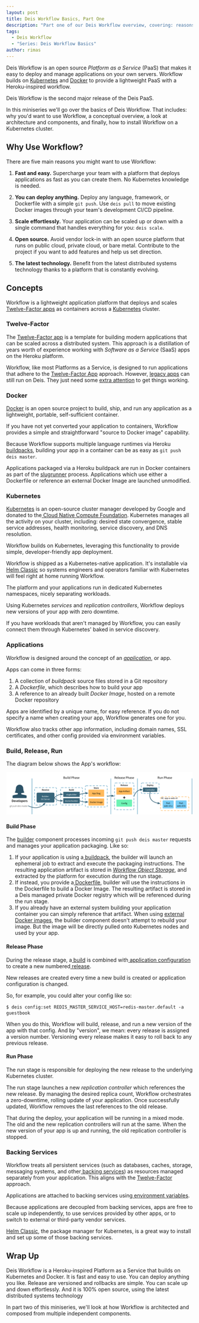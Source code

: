 ```yaml
---
layout: post
title: Deis Workflow Basics, Part One
description: "Part one of our Deis Workflow overview, covering: reasons to use Workflow, and basic concepts."
tags:
  - Deis Workflow
  - "Series: Deis Workflow Basics"
author: rimas
---
```


Deis Workflow is an open source *Platform as a Service* (PaaS) that makes it easy to deploy and manage applications on your own servers. Workflow builds on [Kubernetes](http://kubernetes.io/) and [Docker](https://www.docker.com) to provide a lightweight PaaS with a Heroku-inspired workflow.

Deis Workflow is the second major release of the Deis PaaS.

In this miniseries we'll go over the basics of Deis Workflow. That includes: why you'd want to use Workflow, a conceptual overview, a look at architecture and components, and finally, how to install Workflow on a Kubernetes cluster.

## Why Use Workflow?

<!--more-->

There are five main reasons you might want to use Workflow:

1. **Fast and easy.** Supercharge your team with a platform that deploys applications as fast as you can create them. No Kubernetes knowledge is needed.

2. **You can deploy anything.** Deploy any language, framework, or Dockerfile with a simple `git push`. Use `deis pull` to move existing Docker images through your team's development CI/CD pipeline.

3. **Scale effortlessly.** Your application can be scaled up or down with a single command that handles everything for you: `deis scale`.

4. **Open source.** Avoid vendor lock-in with an open source platform that runs on public cloud, private cloud, or bare metal. Contribute to the project if you want to add features and help us set direction.

5. **The latest technology.** Benefit from the latest distributed systems technology thanks to a platform that is constantly evolving.

## Concepts

Workflow is a lightweight application platform that deploys and scales [Twelve-Factor apps](http://docs.deis.io/en/latest/understanding_deis/concepts/#concepts-twelve-factor) as containers across a [Kubernetes](http://kubernetes.io/) cluster.

### Twelve-Factor

The [Twelve-Factor app](http://12factor.net/) is a template for building modern applications that can be scaled across a distributed system. This approach is a distillation of years worth of experience working with *Software as a Service* (SaaS) apps on the Heroku platform.

Workflow, like most Platforms as a Service, is designed to run applications that adhere to the [Twelve-Factor App](http://12factor.net/) approach. However, [legacy apps](https://deis.com/blog/2015/pets-vs-cattle/) can still run on Deis. They just need some [extra attention](https://deis.com/blog/2015/why-your-app-wont-work-in-the-cloud/) to get things working.

### Docker

[Docker](https://www.docker.com/) is an open source project to build, ship, and run any application as a lightweight, portable, self-sufficient container.

If you have not yet converted your application to containers, Workflow provides a simple and straightforward "source to Docker image" capability.

Because Workflow supports multiple language runtimes via Heroku [buildpacks](https://deis.com/docs/workflow/applications/using-buildpacks/), building your app in a container can be as easy as `git push deis master`.

Applications packaged via a Heroku buildpack are run in Docker containers as part of the [slugrunner](https://github.com/deis/slugrunner) process. Applications which use either a Dockerfile or reference an external Docker Image are launched unmodified.

### Kubernetes

[Kubernetes](http://kubernetes.io/) is an open-source cluster manager developed by Google and donated to the[ Cloud Native Compute Foundation](https://cncf.io/). Kubernetes manages all the activity on your cluster, including: desired state convergence, stable service addresses, health monitoring, service discovery, and DNS resolution.

Workflow builds on Kubernetes, leveraging this functionality to provide simple, developer-friendly app deployment.

Workflow is shipped as a Kubernetes-native application. It's installable via [Helm Classic](https://helm.sh/) so systems engineers and operators familiar with Kubernetes will feel right at home running Workflow.

The platform and your applications run in dedicated Kubernetes namespaces, nicely separating workloads.

Using Kubernetes *services* and *replication controllers*, Workflow deploys new versions of your app with zero downtime.

If you have workloads that aren't managed by Workflow, you can easily connect them through Kubernetes' baked in service discovery.

### Applications

Workflow is designed around the concept of an [*application*](https://deis.com/docs/workflow/reference-guide/terms/#application), or app.

Apps can come in three forms:

1. A collection of *buildpack* source files stored in a Git repository
2. A *Dockerfile*, which describes how to build your app
3. A reference to an already built *Docker Image*, hosted on a remote Docker repository

Apps are identified by a unique name, for easy reference. If you do not specify a name when creating your app, Workflow generates one for you.

Workflow also tracks other app information, including domain names, SSL certificates, and other config provided via environment variables.

### Build, Release, Run

The diagram below shows the App's workflow:

![](/images/blog-images/deis-workflow-basics-pt-1-0.png)

#### Build Phase

The [builder](https://deis.com/docs/workflow/understanding-workflow/components/#builder-builder-slugbuilder-and-dockerbuilder) component processes incoming `git push deis master` requests and manages your application packaging. Like so:

1. If your application is using a[ buildpack](https://deis.com/docs/workflow/applications/using-buildpacks/), the builder will launch an ephemeral job to extract and execute the packaging instructions. The resulting application artifact is stored in [*Workflow Object Storage*](https://deis.com/docs/workflow/installing-workflow/configuring-object-storage/), and extracted by the platform for execution during the run stage.
2. If instead, you provide a[ Dockerfile](https://deis.com/docs/workflow/applications/using-dockerfiles/), builder will use the instructions in the Dockerfile to build a Docker Image. The resulting artifact is stored in a Deis managed private Docker registry which will be referenced during the run stage.
3. If you already have an external system building your application container you can simply reference that artifact. When using [external Docker images](https://deis.com/docs/workflow/applications/using-docker-images/), the builder component doesn't attempt to rebuild your image. But the image will be directly pulled onto Kubernetes nodes and used by your app.

#### Release Phase

During the release stage, a[ build](https://deis.com/docs/workflow/reference-guide/terms/#build) is combined with[ application configuration](https://deis.com/docs/workflow/reference-guide/terms/#config) to create a new numbered[ release](https://deis.com/docs/workflow/reference-guide/terms/#release).

New releases are created every time a new build is created or application configuration is changed.

So, for example, you could alter your config like so:

```
$ deis config:set REDIS_MASTER_SERVICE_HOST=redis-master.default -a guestbook
```

When you do this, Workflow will build, release, and run a new version of the app with that config. And by "version", we mean: every release is assigned a version number. Versioning every release makes it easy to roll back to any previous release.

#### Run Phase

The run stage is responsible for deploying the new release to the underlying Kubernetes cluster.

The run stage launches a new *replication controller* which references the new release. By managing the desired replica count, Workflow orchestrates a zero-downtime, rolling update of your application. Once successfully updated, Workflow removes the last references to the old release.

That during the deploy, your application will be running in a mixed mode. The old and the new replication controllers will run at the same. When the new version of your app is up and running, the old replication controller is stopped.

### Backing Services

Workflow treats all persistent services (such as databases, caches, storage, messaging systems, and other[ backing services](http://12factor.net/backing-services)) as resources managed separately from your application. This aligns with the [Twelve-Factor](http://12factor.net/backing-services) approach.

Applications are attached to backing services using[ environment variables](http://12factor.net/config).

Because applications are decoupled from backing services, apps are free to scale up independently, to use services provided by other apps, or to switch to external or third-party vendor services.

[Helm Classic](http://helm.sh/), the package manager for Kubernetes, is a great way to install and set up some of those backing services.

## Wrap Up

Deis Workflow is a Heroku-inspired Platform as a Service that builds on Kubernetes and Docker. It is fast and easy to use. You can deploy anything you like. Release are versioned and rollbacks are simple. You can scale up and down effortlessly. And it is 100% open source, using the latest distributed systems technology

In part two of this miniseries, we'll look at how Workflow is architected and composed from multiple independent components.
